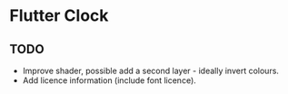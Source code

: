 # Flutter Clock

## TODO

* Improve shader, possible add a second layer - ideally invert colours.
* Add licence information (include font licence).
